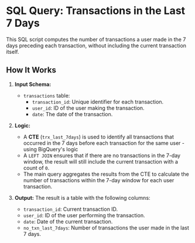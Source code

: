 # SQL Query: Transactions in the Last 7 Days

This SQL script computes the number of transactions a user made in the 7 days preceding each transaction, without including the current transaction itself.

## How It Works

1. **Input Schema:**
   - `transactions` table:
     - `transaction_id`: Unique identifier for each transaction.
     - `user_id`: ID of the user making the transaction.
     - `date`: The date of the transaction.

2. **Logic:**
   - A **CTE** (`trx_last_7days`) is used to identify all transactions that occurred in the 7 days before each transaction for the same user - using BigQuery's logic
   - A `LEFT JOIN` ensures that if there are no transactions in the 7-day window, the result will still include the current transaction with a count of `0`.
   - The main query aggregates the results from the CTE to calculate the number of transactions within the 7-day window for each user transaction.

3. **Output:**
   The result is a table with the following columns:
   - `transaction_id`: Current transaction ID.
   - `user_id`: ID of the user performing the transaction.
   - `date`: Date of the current transaction.
   - `no_txn_last_7days`: Number of transactions the user made in the last 7 days.
